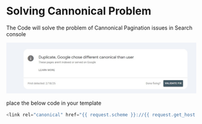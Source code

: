 # Solving Cannonical Problem

The Code will solve the problem of Cannonical Pagination issues in Search console

![](duplicate_issue_gsc.jpg)

place the below code in your template 

```python
<link rel="canonical" href="{{ request.scheme }}://{{ request.get_host }}{{ request.path }}" />
```